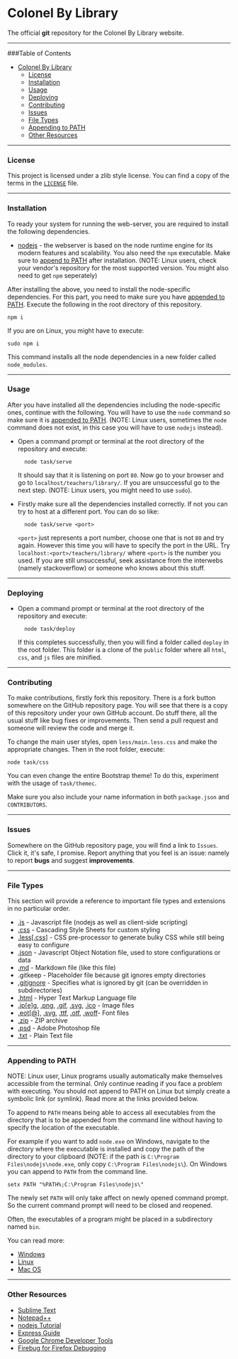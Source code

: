 


Colonel By Library
===

The official **git** repository for the Colonel By Library website.

***

###Table of Contents

* [Colonel By Library](#colonel-by-library)
	* [License](#license)
    * [Installation](#installation)
    * [Usage](#usage)
    * [Deploying](#deploying)
    * [Contributing](#contributing)
    * [Issues](#issues)
    * [File Types](#file-types)
    * [Appending to PATH](#appending-to-path)
    * [Other Resources](#other-resources)

***

### License

This project is licensed under a zlib style license. You can find a copy of the terms in the [`LICENSE`](COPYING) file.

***

### Installation

To ready your system for running the web-server, you are required to install the following dependencies.

* [nodejs](http://nodejs.org/) - the webserver is based on the node runtime engine for its modern features and scalability. You also need the `npm` executable. Make sure to [append to PATH](#appending-to-path) after installation. (NOTE: Linux users, check your vendor's repository for the most supported version. You might also need to get `npm` seperately)

After installing the above, you need to install the node-specific dependencies. For this part, you need to make sure you have [appended to PATH](#appending-to-path). Execute the following in the root directory of this repository.

	npm i

If you are on Linux, you might have to execute:

	sudo npm i
	
This command installs all the node dependencies in a new folder called `node_modules`.

***

### Usage

After you have installed all the dependencies including the node-specific ones, continue with the following. You will have to use the `node` command so make sure it is [appended to PATH](#appending-to-path). (NOTE: Linux users, sometimes the `node` command does not exist, in this case you will have to use `nodejs` instead).

* Open a command prompt or terminal at the root directory of the repository and execute:

		node task/serve
		
	It should say that it is listening on port `80`. Now go to your browser and go to `localhost/teachers/library/`. If you are unsuccessful go to the next step. (NOTE: Linux users, you might need to use `sudo`).

* Firstly make sure all the dependencies installed correctly. If not you can try to host at a different port. You can do so like:

		node task/serve <port>

	`<port>` just represents a port number, choose one that is not `80` and try again. However this time you will have to specify the port in the URL. Try `localhost:<port>/teachers/library/` where `<port>` is the number you used. If you are still unsuccessful, seek assistance from the interwebs (namely stackoverflow) or someone who knows about this stuff.

***

### Deploying

* Open a command prompt or terminal at the root directory of the repository and execute:

		node task/deploy
		
	If this completes successfully, then you will find a folder called `deploy` in the root folder. This folder is a clone of the `public` folder where all `html`, `css`, and `js` files are minified.

***

### Contributing

To make contributions, firstly fork this repository. There is a fork button somewhere on the GitHub repository page. You will see that there is a copy of this repository under your own GitHub account. Do stuff there, all the usual stuff like bug fixes or improvements. Then send a pull request and someone will review the code and merge it.

To change the main user styles, open `less/main.less.css` and make the appropriate changes. Then in the root folder, execute:

	node task/css

You can even change the entire Bootstrap theme! To do this, experiment with the usage of `task/themec`.

Make sure you also include your name information in both `package.json` and `CONTRIBUTORS`.

***

### Issues

Somewhere on the GitHub repository page, you will find a link to `Issues`. Click it, it's safe, I promise. Report anything that you feel is an issue: namely to report **bugs** and suggest **improvements**.

***

### File Types

This section will provide a reference to important file types and extensions in no particular order.

* [.js](http://en.wikipedia.org/wiki/JavaScript) - Javascript file (nodejs as well as client-side scripting)
* [.css](http://en.wikipedia.org/wiki/Cascading_Style_Sheets) - Cascading Style Sheets for custom styling
* [.less\[.css\]](http://lesscss.org/) - CSS pre-processor to generate bulky CSS while still being easy to configure
* [.json](http://json.org/) - Javascript Object Notation file, used to store configurations or data
* [.md](https://github.com/adam-p/markdown-here/wiki/Markdown-Cheatsheet) - Markdown file (like this file)
* .gitkeep - Placeholder file because git ignores empty directories
* [.gitignore](https://help.github.com/articles/ignoring-files/) - Specifies what is ignored by git (can be overridden in subdirectories)
* [.html](http://en.wikipedia.org/wiki/HTML) - Hyper Text Markup Language file
* [.jp\[e\]g](http://www.jpeg.org/), [.png](http://en.wikipedia.org/wiki/Portable_Network_Graphics), [.gif](http://en.wikipedia.org/wiki/Graphics_Interchange_Format), [.svg](http://en.wikipedia.org/wiki/Scalable_Vector_Graphics), [.ico](http://en.wikipedia.org/wiki/ICO_\(file_format\)) - Image files
* [.eot\[@\]](http://en.wikipedia.org/wiki/Embedded_OpenType), [.svg](http://en.wikipedia.org/wiki/Scalable_Vector_Graphics), [.ttf](http://en.wikipedia.org/wiki/TrueType), [.otf](http://en.wikipedia.org/wiki/OpenType), [.woff](http://en.wikipedia.org/wiki/Web_Open_Font_Format)- Font files
* [.zip](http://filext.com/file-extension/ZIP) - ZIP archive
* [.psd](http://www.photoshop.com/) - Adobe Photoshop file
* [.txt](http://en.wikipedia.org/wiki/Text_file) - Plain Text file

***

### Appending to PATH

NOTE: Linux user, Linux programs usually automatically make themselves accessible from the terminal. Only continue reading if you face a problem with executing. You should not append to PATH on Linux but simply create a symbolic link (or symlink). Read more at the links provided below.

To append to `PATH` means being able to access all executables from the directory that is to be appended from the command line without having to specify the location of the executable. 

For example if you want to add `node.exe` on Windows,  navigate to the directory where the executable is installed and copy the path of the directory to your clipboard (NOTE: if the path is `C:\Program Files\nodejs\node.exe`, only copy `C:\Program Files\nodejs\`). On Windows you can append to `PATH` from the command line.

    setx PATH "%PATH%;C:\Program Files\nodejs\"

The newly set `PATH` will only take affect on newly opened command prompt. So the current command prompt will need to be closed and reopened.

Often, the executables of a program might be placed in a subdirectory named `bin`.

You can read more:

* [Windows](http://stackoverflow.com/questions/8358265/how-to-update-path-variable-permanently-from-cmd-windows)
* [Linux](http://stackoverflow.com/questions/1951742/how-to-symlink-a-file-in-linux)
* [Mac OS](http://stackoverflow.com/questions/22465332/setting-path-environmental-variables-in-osx-permanently)

***

### Other Resources

* [Sublime Text](http://www.sublimetext.com/)
* [Notepad++](http://notepad-plus-plus.org/)
* [nodejs Tutorial](http://nodejs.org/documentation/tutorials/)
* [Express Guide](http://expressjs.com/guide.html)
* [Google Chrome Developer Tools](https://developer.chrome.com/devtools)
* [Firebug for Firefox Debugging](http://getfirebug.com/)